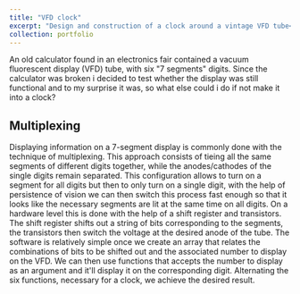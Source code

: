 ```yaml
---
title: "VFD clock"
excerpt: "Design and construction of a clock around a vintage VFD tube<br/><img src='/images/VFD_thumb.jpg' width='500'>"
collection: portfolio
---
```


An old calculator found in an electronics fair contained a vacuum fluorescent display (VFD) tube, with six "7 segments" digits.
Since the calculator was broken i decided to test whether the display was still functional and to my surprise it was, so
what else could i do if not make it into a clock?

## Multiplexing
Displaying information on a 7-segment display is commonly done with the technique of multiplexing.
This approach consists of tieing all the same segments of different digits together, while the anodes/cathodes of the single digits remain separated. This configuration allows to turn on a segment for all digits but then to only turn on a single digit, with the help of persistence of vision we can then switch this process fast enough so that it looks like the necessary segments are lit at the same time on all digits.
On a hardware level this is done with the help of a shift register and transistors.
The shift register shifts out a string of bits corresponding to the segments, the transistors then switch the voltage at the desired anode of the tube.
The software is relatively simple once we create an array that relates the combinations of bits to be shifted out and the associated number to display on the VFD. We can then use functions that accepts the number to display as an argument and it'll display it on the corresponding digit.
Alternating the six functions, necessary for a clock, we achieve the desired result.

